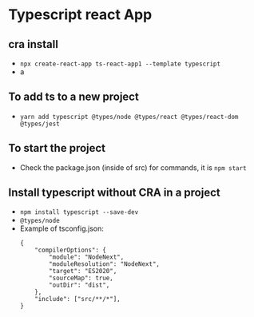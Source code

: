 # Typescript react App

## cra install 
- `npx create-react-app ts-react-app1 --template typescript`
- a

## To add ts to a new project

- `yarn add typescript @types/node @types/react @types/react-dom @types/jest`

## To start the project

- Check the package.json (inside of src) for commands, it is `npm start`


## Install typescript without CRA in a project

- `npm install typescript --save-dev`
- `@types/node`
- Example of tsconfig.json:
    ```
    {
        "compilerOptions": {
            "module": "NodeNext",
            "moduleResolution": "NodeNext",
            "target": "ES2020",
            "sourceMap": true,
            "outDir": "dist",
        },
        "include": ["src/**/*"],
    }
    ```
